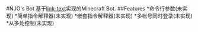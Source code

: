#NJO's Bot
基于[link-text](https://github.com/PrismarineJS/mineflayer/ "mineflayer")实现的Minecraft Bot.
##Features
*命令行参数(未实现)
*简单指令解释器(未实现)
*嵌套指令解释器(未实现)
*多帐号同时登录(未实现)
*从多处控制(未实现)